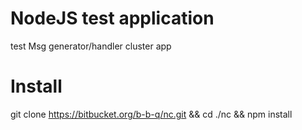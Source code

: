 # NodeJS test application
test Msg generator/handler cluster app

# Install
git clone https://bitbucket.org/b-b-q/nc.git && cd ./nc && npm install
